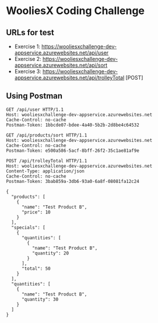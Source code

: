 # WooliesX Coding Challenge

## URLs for test

* Exercise 1: https://wooliesxchallenge-dev-appservice.azurewebsites.net/api/user
* Exercise 2: https://wooliesxchallenge-dev-appservice.azurewebsites.net/api/sort
* Exercise 3: https://wooliesxchallenge-dev-appservice.azurewebsites.net/api/trolleyTotal [POST]

## Using Postman

```
GET /api/user HTTP/1.1
Host: wooliesxchallenge-dev-appservice.azurewebsites.net
Cache-Control: no-cache
Postman-Token: 1bbcde07-bdee-4a40-5b2b-2d8be4c64532
```

```
GET /api/products/sort HTTP/1.1
Host: wooliesxchallenge-dev-appservice.azurewebsites.net
Cache-Control: no-cache
Postman-Token: e500a586-5acf-8bff-26f2-35c1ae81af9e
```

```
POST /api/trolleyTotal HTTP/1.1
Host: wooliesxchallenge-dev-appservice.azurewebsites.net
Content-Type: application/json
Cache-Control: no-cache
Postman-Token: 3bab859a-3db6-93a0-6a8f-08081fa12c24

{
  "products": [
    {
      "name": "Test Product B",
      "price": 10
    }
  ],
  "specials": [
    {
      "quantities": [
        {
          "name": "Test Product B",
          "quantity": 20
        }
      ],
      "total": 50
    }
  ],
  "quantities": [
    {
      "name": "Test Product B",
      "quantity": 30
    }
  ]
}
```
